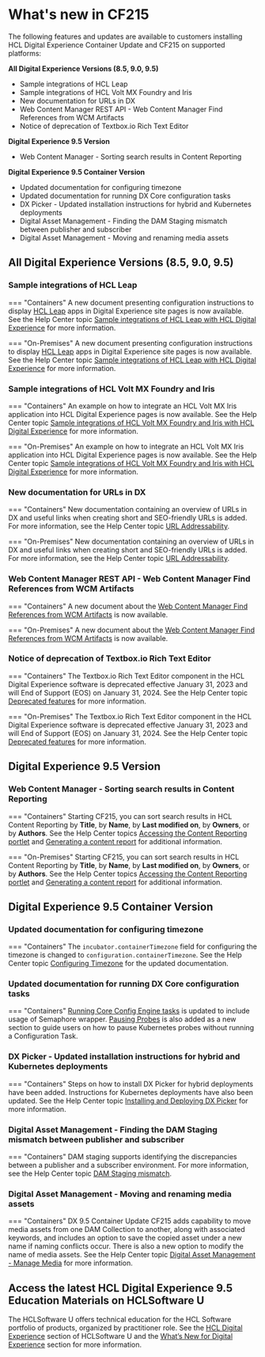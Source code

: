 # What's new in CF215

The following features and updates are available to customers installing HCL Digital Experience Container Update and CF215 on supported platforms:

**All  Digital Experience Versions (8.5, 9.0, 9.5)**

- Sample integrations of HCL Leap
- Sample integrations of HCL Volt MX Foundry and Iris
- New documentation for URLs in DX
- Web Content Manager REST API - Web Content Manager Find References from WCM Artifacts
- Notice of deprecation of Textbox.io Rich Text Editor

**Digital Experience 9.5 Version**

- Web Content Manager - Sorting search results in Content Reporting 

**Digital Experience 9.5 Container Version**

- Updated documentation for configuring timezone
- Updated documentation for running DX Core configuration tasks
- DX Picker - Updated installation instructions for hybrid and Kubernetes deployments
- Digital Asset Management - Finding the DAM Staging mismatch between publisher and subscriber
- Digital Asset Management - Moving and renaming media assets

## All  Digital Experience Versions (8.5, 9.0, 9.5)

### Sample integrations of HCL Leap

=== "Containers"
    A new document presenting configuration instructions to display [HCL Leap](https://help.hcltechsw.com/Leap/welcome/index.html) apps in Digital Experience site pages is now available. See the Help Center topic [Sample integrations of HCL Leap with HCL Digital Experience](../../extend_dx/integration/leap/example/index.md) for more information.

=== "On-Premises"
    A new document presenting configuration instructions to display [HCL Leap](https://help.hcltechsw.com/Leap/welcome/index.html) apps in Digital Experience site pages is now available. See the Help Center topic [Sample integrations of HCL Leap with HCL Digital Experience](../../extend_dx/integration/leap/example/index.md) for more information.

### Sample integrations of HCL Volt MX Foundry and Iris

=== "Containers"
    An example on how to integrate an HCL Volt MX Iris application into HCL Digital Experience pages is now available. See the Help Center topic [Sample integrations of HCL Volt MX Foundry and Iris with HCL Digital Experience](../../extend_dx/integration/mx/example/index.md) for more information.

=== "On-Premises"
    An example on how to integrate an HCL Volt MX Iris application into HCL Digital Experience pages is now available. See the Help Center topic [Sample integrations of HCL Volt MX Foundry and Iris with HCL Digital Experience](../../extend_dx/integration/mx/example/index.md) for more information.

### New documentation for URLs in DX

=== "Containers"
    New documentation containing an overview of URLs in DX and useful links when creating short and SEO-friendly URLs is added. For more information, see the Help Center topic [URL Addressability](../../build_sites/create_sites/url_addressing/index.md). 

=== "On-Premises"
    New documentation containing an overview of URLs in DX and useful links when creating short and SEO-friendly URLs is added. For more information, see the Help Center topic [URL Addressability](../../build_sites/create_sites/url_addressing/index.md).

### Web Content Manager REST API - Web Content Manager Find References from WCM Artifacts

=== "Containers"
    A new document about the [Web Content Manager Find References from WCM Artifacts](../../manage_content/wcm_development/wcm_rest/wcm_REST_web_content_manager_find_references.md) is now available. 

=== "On-Premises"
    A new document about the [Web Content Manager Find References from WCM Artifacts](../../manage_content/wcm_development/wcm_rest/wcm_REST_web_content_manager_find_references.md) is now available. 

### Notice of deprecation of Textbox.io Rich Text Editor

=== "Containers"
    The Textbox.io Rich Text Editor component in the HCL Digital Experience software is deprecated effective January 31, 2023 and will End of Support (EOS) on January 31, 2024. See the Help Center topic [Deprecated features](../deprecated_features.md) for more information.

=== "On-Premises"
    The Textbox.io Rich Text Editor component in the HCL Digital Experience software is deprecated effective January 31, 2023 and will End of Support (EOS) on January 31, 2024. See the Help Center topic [Deprecated features](../deprecated_features.md) for more information.

## Digital Experience 9.5 Version

### Web Content Manager - Sorting search results in Content Reporting 

=== "Containers"
    Starting CF215, you can sort search results in HCL Content Reporting by **Title**, by **Name**, by **Last modified on**, by **Owners**, or by **Authors**. See the Help Center topics [Accessing the Content Reporting portlet](../../manage_content/wcm_authoring/content_reporting/access/index.md) and [Generating a content report](../../manage_content/wcm_authoring/content_reporting/usage/generate_content_report.md) for additional information.

=== "On-Premises"
    Starting CF215, you can sort search results in HCL Content Reporting by **Title**, by **Name**, by **Last modified on**, by **Owners**, or by **Authors**. See the Help Center topics [Accessing the Content Reporting portlet](../../manage_content/wcm_authoring/content_reporting/access/index.md) and [Generating a content report](../../manage_content/wcm_authoring/content_reporting/usage/generate_content_report.md) for additional information.

## Digital Experience 9.5 Container Version

### Updated documentation for configuring timezone

=== "Containers"
    The `incubator.containerTimezone` field for configuring the timezone is changed to `configuration.containerTimezone`. See the Help Center topic [Configuring Timezone](../../deployment/install/container/helm_deployment/preparation/optional_tasks/optional_configure-timezone.md) for the updated documentation. 

### Updated documentation for running DX Core configuration tasks

=== "Containers"
    [Running Core Config Engine tasks](../../deployment/manage/container_configuration/run_core_config_engine.md#running-core-config-engine-tasks) is updated to include usage of Semaphore wrapper. [Pausing Probes](../../deployment/manage/container_configuration/run_core_config_engine.md#pausing-probes) is also added as a new section to guide users on how to pause Kubernetes probes without running a Configuration Task.

### DX Picker - Updated installation instructions for hybrid and Kubernetes deployments

=== "Containers"
    Steps on how to install DX Picker for hybrid deployments have been added. Instructions for Kubernetes deployments have also been updated. See the Help Center topic [Installing and Deploying DX Picker](../../manage_content/wcm_authoring/dx_picker/installation/index.md) for more information. 


### Digital Asset Management - Finding the DAM Staging mismatch between publisher and subscriber

=== "Containers"
    DAM staging supports identifying the discrepancies between a publisher and a subscriber environment. For more information, see the Help Center topic [DAM Staging mismatch](../../manage_content/digital_assets/configuration/staging_dam/dam_staging_mismatch.md).

### Digital Asset Management - Moving and renaming media assets

=== "Containers"
    DX 9.5 Container Update CF215 adds capability to move media assets from one DAM Collection to another, along with associated keywords, and includes an option to save the copied asset under a new name if naming conflicts occur. There is also a new option to modify the name of media assets. See the Help Center topic [Digital Asset Management - Manage Media](../../manage_content/digital_assets/usage/managing_dam/manage_media_assets.md) for more information.

## Access the latest HCL Digital Experience 9.5 Education Materials on HCLSoftware U

The HCLSoftware U offers technical education for the HCL Software portfolio of products, organized by practitioner role. See the [HCL Digital Experience](https://hclsoftwareu.hcltechsw.com/hcl-dx) section of HCLSoftware U and the [What’s New for Digital Experience](https://hclsoftwareu.hcltechsw.com/courses?search=eyJjYXQiOiI1NSIsInRpdGxlIjoiIiwiZmlsdGVyIjoiIn0=) section for more information.

